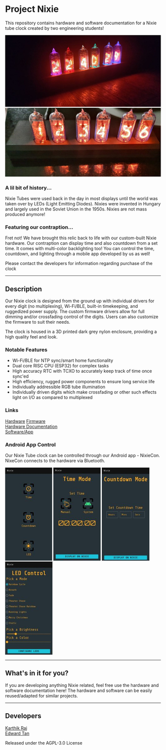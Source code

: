 # Project Nixie
This repository contains hardware and software documentation for a Nixie tube clock created by two engineering students! <br>

![Cover Image](https://github.com/devKarthikRaj/project-nixie/blob/master/Pictures/Clock%20Hardware%20v1.jpg)
![Cover Image](https://github.com/devKarthikRaj/project-nixie/blob/master/Hardware/clock.jpeg)

### A lil bit of history...
Nixie Tubes were used back in the day in most displays until the world was taken over by LEDs (Light Emitting Diodes). Nixies were invented in Hungary and largely used in the Soviet Union in the 1950s. Nixies are not mass produced anymore! <br>

### Featuring our contraption...
Fret not! We have brought this relic back to life with our custom-built Nixie hardware. Our contraption can display time and also countdown from a set time. It comes with multi-color backlighting too! You can control the time, countdown, and lighting through a mobile app developed by us as well! <br>

Please contact the developers for information regarding purchase of the clock <br>

___

## Description

Our Nixie clock is designed from the ground up with individual drivers for every digit (no multiplexing), Wi-Fi/BLE, built-in timekeeping, and ruggedized power supply. The custom firmware drivers allow for full dimming and/or crossfading control of the digits. Users can also customize the firmware to suit their needs. <br>

The clock is housed in a 3D printed dark grey nylon enclosure, providing a high quality feel and look. <br>



### Notable Features
- Wi-Fi/BLE for NTP sync/smart home functionality
- Dual core RISC CPU (ESP32) for complex tasks
- High accuracy RTC with TCXO to accurately keep track of time once sync'ed
- High efficiency, rugged power components to ensure long service life
- Individually addressible RGB tube illumination
- Individually driven digits which make crossfading or other such effects light on I/O as compared to multiplexed

### Links
[Hardware](https://github.com/devKarthikRaj/project-nixie/tree/master/Hardware) 
[Firmware](https://github.com/devKarthikRaj/project-nixie/tree/master/Hardware/Firmware) <br>
[Hardware Documentation](https://github.com/devKarthikRaj/project-nixie/tree/master/Hardware/Hardware%20Documentation) <br>
[Software/App](https://github.com/devKarthikRaj/project-nixie/tree/master/Software) <br>





### Android App Control
Our Nixie Tube clock can be controlled through our Android app - NixieCon. NixeCon connects to the hardware via Bluetooth.<br>

![App Home](https://github.com/devKarthikRaj/project-nixie/blob/master/Pictures/App%20Home.jpg)
![App Time Mode](https://github.com/devKarthikRaj/project-nixie/blob/master/Pictures/App%20Time%20Mode.jpg)
![App Countdown Mode](https://github.com/devKarthikRaj/project-nixie/blob/master/Pictures/App%20Countdown%20Mode.jpg)
![App LED Control](https://github.com/devKarthikRaj/project-nixie/blob/master/Pictures/App%20LED%20Control.jpg)

___ 

## What's in it for you? <br>
If you are developing anything Nixie related, feel free use the hardware and software documentation here!
The hardware and software can be easily reused/adapted for similar projects.
___ 

## Developers
[Karthik Raj](https://github.com/devKarthikRaj) <br>
[Edward Tan](https://github.com/edward62740)

Released under the AGPL-3.0 License
